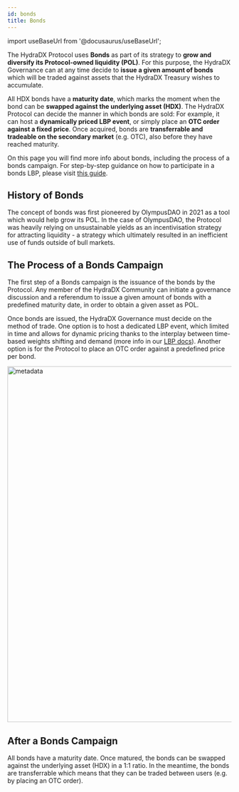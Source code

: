 ```yaml
---
id: bonds
title: Bonds
---
```


import useBaseUrl from '@docusaurus/useBaseUrl';

The HydraDX Protocol uses **Bonds** as part of its strategy to **grow and diversify its Protocol-owned liquidity (POL)**. For this purpose, the HydraDX Governance can at any time decide to **issue a given amount of bonds** which will be traded against assets that the HydraDX Treasury wishes to accumulate.

All HDX bonds have a **maturity date**, which marks the moment when the bond can be **swapped against the underlying asset (HDX)**. The HydraDX Protocol can decide the manner in which bonds are sold: For example, it can host a **dynamically priced LBP event**, or simply place an **OTC order against a fixed price**. Once acquired, bonds are **transferrable and tradeable on the secondary market** (e.g. OTC), also before they have reached maturity.

On this page you will find more info about bonds, including the process of a bonds campaign. For step-by-step guidance on how to participate in a bonds LBP, please visit [this guide](/howto_bonds_lbp).

## History of Bonds

The concept of bonds was first pioneered by OlympusDAO in 2021 as a tool which would help grow its POL. In the case of OlympusDAO, the Protocol was heavily relying on unsustainable yields as an incentivisation strategy for attracting liquidity - a strategy which ultimately resulted in an inefficient use of funds outside of bull markets.

## The Process of a Bonds Campaign

The first step of a Bonds campaign is the issuance of the bonds by the Protocol. Any member of the HydraDX Community can initiate a governance discussion and a referendum to issue a given amount of bonds with a predefined maturity date, in order to obtain a given asset as POL.

Once bonds are issued, the HydraDX Governance must decide on the method of trade. One option is to host a dedicated LBP event, which limited in time and allows for dynamic pricing thanks to the interplay between time-based weights shifting and demand (more info in our [LBP docs](/lbp)). Another option is for the Protocol to place an OTC order against a predefined price per bond.

<div style={{textAlign: 'center'}}>
  <img alt="metadata" src={useBaseUrl('/bonds/bonds-screen.jpg')} width="800px" />
</div>

## After a Bonds Campaign

All bonds have a maturity date. Once matured, the bonds can be swapped against the underlying asset (HDX) in a 1:1 ratio. In the meantime, the bonds are transferrable which means that they can be traded between users (e.g. by placing an OTC order).
